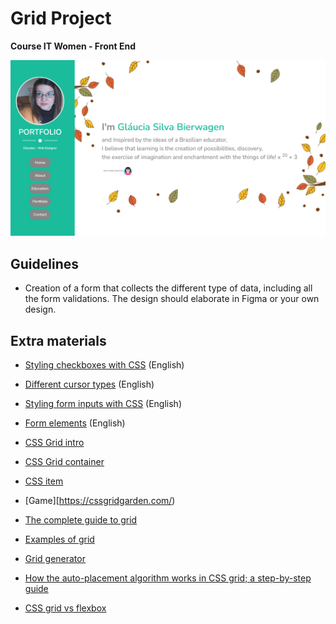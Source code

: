 # Grid Project
<b> Course IT Women - Front End </b>
<br>
<p align="center">
  <img src="https://github.com/glauciabierwagen/glaucia_portfolio/blob/main/images/readmeimage.png" width="950"  heigth="850"/>
</p>

## Guidelines
- Creation of a form that collects the different type of data, including all the form validations. The design should elaborate in Figma or your own design.  

## Extra materials 

- [Styling checkboxes with CSS](https://appitventures.com/blog/styling-checkbox-css-tips/) (English)
- [Different cursor types](https://css-tricks.com/almanac/properties/c/cursor/) (English)
- [Styling form inputs with CSS](https://css-tricks.com/custom-styling-form-inputs-with-modern-css-features/) (English)
- [Form elements](https://www.w3schools.com/tags/tag_form.asp) (English)

- [CSS Grid intro](//www.w3schools.com/css/css_grid.as) 
- [CSS Grid container](https://www.w3schools.com/css/css_grid_container.asp)
- [CSS item](https://www.w3schools.com/css/css_grid_item.asp)
- [Game][https://cssgridgarden.com/)
- [The complete guide to grid](https://css-tricks.com/snippets/css/complete-guide-grid/) 
- [Examples of grid](https://gridbyexample.com/)
- [Grid generator](https://gr[id.layoutit.com) 
- [How the auto-placement algorithm works in CSS grid; a step-by-step guide](https://www.sitepoint.com/a-step-by-step-guide-to-the-auto-placement-algorithm-in-css-grid/) 
- [CSS grid vs flexbox](https://hackernoon.com/the-ultimate-css-battle-grid-vs-flexbox-d40da0449faf) 



